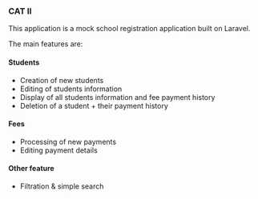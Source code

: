 ### CAT II

This application is a mock school registration application built on Laravel. 

The main features are:

#### Students

- Creation of new students
- Editing of students information
- Display of all students information and fee payment history
- Deletion of a student + their payment history

#### Fees

- Processing of new payments
- Editing payment details

#### Other feature

- Filtration & simple search


